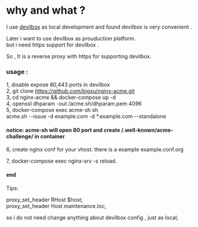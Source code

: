 # why and what ?

I use [devilbox](https://github.com/cytopia/devilbox)
as local development and found devilbox is very
convenient .

Later i want to use devilbox as prouduction platform.  
but i need https support for devilbox .

So , It is a reverse proxy with https for supporting devilbox.

### usage :

1, disable expose 80,443 ports in devilbox  
2, git clone https://github.com/bigxu/nginx-acme.git  
3, cd nginx-acme && docker-compose up -d  
4, openssl dhparam -out /acme.sh/dhparam.pem 4096  
5, docker-compose exec acme-sh sh  
acme.sh --issue -d example.com -d \*.example.com --standalone

#### notice: acme-sh will open 80 port and create /\.well-known/acme-challenge/ in container

6, create nginx conf for your vhost. there is a example
example.conf.org

7, docker-compose exec nginx-srv -s reload.

#### end

Tips:

proxy_set_header RHost $host;  
proxy_set_header Host maintenance.loc;

so i do not need change anything about devilbox config , just as local;
